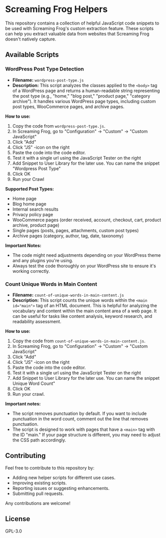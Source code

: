 # Screaming Frog Helpers

This repository contains a collection of helpful JavaScript code snippets to be used with Screaming Frog's custom extraction feature. These scripts can help you extract valuable data from websites that Screaming Frog doesn't natively capture.

## Available Scripts

### WordPress Post Type Detection

* **Filename:** `wordpress-post-type.js`
* **Description:** This script analyzes the classes applied to the `<body>` tag of a WordPress page and returns a human-readable string representing the post type (e.g., "home," "blog post," "product page," "category archive"). It handles various WordPress page types, including custom post types, WooCommerce pages, and archive pages.

**How to use:**

1. Copy the code from `wordpress-post-type.js`.
2. In Screaming Frog, go to "Configuration" -> "Custom" -> "Custom JavaScript"
3. Click "Add"
4. Click "JS" -icon on the right
6. Paste the code into the code editor.
7. Test it with a single url using the JavaScript Tester on the right
8. Add Snippet to User Library for the later use. You can name the snippet "Wordpress Post Type"
9. Click OK
10. Run your Crawl

**Supported Post Types:**

* Home page
* Blog home page
* Internal search results
* Privacy policy page
* WooCommerce pages (order received, account, checkout, cart, product archive, product page)
* Single pages (posts, pages, attachments, custom post types)
* Archive pages (category, author, tag, date, taxonomy)

**Important Notes:**

* The code might need adjustments depending on your WordPress theme and any plugins you're using.
* Always test the code thoroughly on your WordPress site to ensure it's working correctly.

### Count Unique Words in Main Content

* **Filename:** `count-of-unique-words-in-main-content.js` 
* **Description:** This script counts the unique words within the `<main id="main">` tag of an HTML document. This is helpful for analyzing the vocabulary and content within the main content area of a web page. It can be useful for tasks like content analysis, keyword research, and readability assessment.

**How to use:**

1. Copy the code from `count-of-unique-words-in-main-content.js`.
2. In Screaming Frog, go to "Configuration" -> "Custom" -> "Custom JavaScript"
3. Click "Add"
4. Click "JS" -icon on the right
5. Paste the code into the code editor.
6. Test it with a single url using the JavaScript Tester on the right
7. Add Snippet to User Library for the later use. You can name the snippet Unique Word Count"
8. Click OK
9. Run your crawl.

**Important notes:**

* The script removes punctuation by default. If you want to include punctuation in the word count, comment out the line that removes punctuation.
* The script is designed to work with pages that have a `<main>` tag with the ID "main." If your page structure is different, you may need to adjust the CSS path accordingly.


## Contributing

Feel free to contribute to this repository by:

* Adding new helper scripts for different use cases.
* Improving existing scripts.
* Reporting issues or suggesting enhancements.
* Submitting pull requests.

Any contributions are welcome!

## License
GPL-3.0
